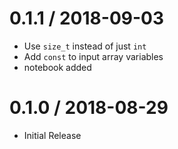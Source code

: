 # 0.1.1 / 2018-09-03

* Use `size_t` instead of just `int`
* Add `const` to input array variables
* notebook added

# 0.1.0 / 2018-08-29

  * Initial Release
